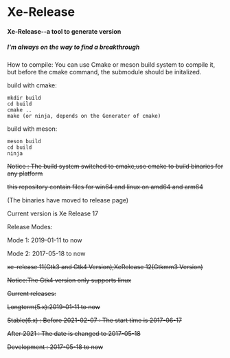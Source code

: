 # Xe-Release

#### Xe-Release--a tool to generate version

##### I'm always on the way to find a breakthrough

How to compile: You can use Cmake or meson build system to compile it, but before the cmake command, the submodule should be initalized.

build with cmake:

```shell
mkdir build
cd build
cmake ..
make (or ninja, depends on the Generater of cmake)
```

build with meson:

```shell
meson build
cd build
ninja
```

~~Notice : The build system switched to cmake,use cmake to build binaries for any platform~~

~~this repository contain files for win64 and linux on amd64 and arm64~~

(The binaries have moved to release page)

Current version is Xe Release 17

Release Modes:

Mode 1:  2019-01-11 to now

Mode 2:  2017-05-18 to now

~~xe-release 11(Gtk3 and Gtk4 Version);XeRelease 12(Gtkmm3 Version)~~

~~Notice:The Gtk4 version only supports linux~~

~~Current releases:~~

~~Longterm(5.x):2019-01-11 to now~~

~~Stable(6.x) : Before 2021-02-07 : The start time is 2017-06-17~~

~~After 2021 : The date is changed to 2017-05-18~~

~~Development : 2017-05-18 to now~~

